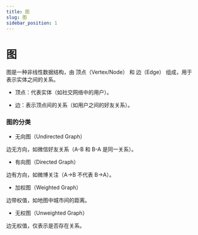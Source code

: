```yaml
---
title: 图
slug: 图
sidebar_position: 1
---
```



# 图

图是一种非线性数据结构，由 顶点（Vertex/Node） 和 边（Edge） 组成，用于表示实体之间的关系。

- 顶点：代表实体（如社交网络中的用户）。

- 边：表示顶点间的关系（如用户之间的好友关系）。

### 图的分类
- 无向图（Undirected Graph）

边无方向，如微信好友关系（A-B 和 B-A 是同一关系）。

- 有向图（Directed Graph）

边有方向，如微博关注（A→B 不代表 B→A）。

- 加权图（Weighted Graph）

边带权值，如地图中城市间的距离。

- 无权图（Unweighted Graph）

边无权值，仅表示是否存在关系。